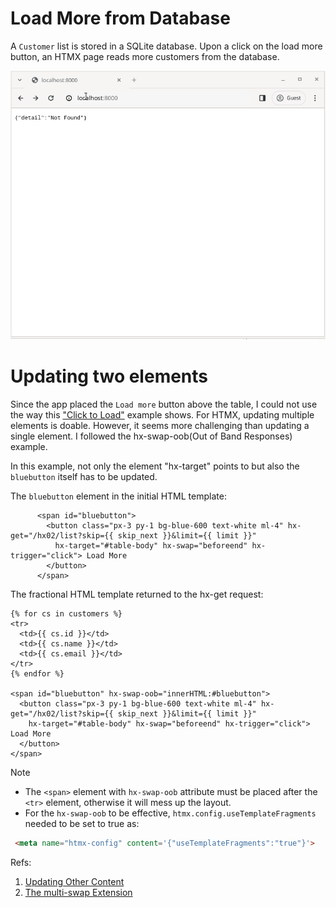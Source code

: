 # Load More from Database

A `Customer` list is stored in a SQLite database.
Upon a click on the load more button, an HTMX page reads more customers from the database.

<img src=../image/hx02-202401180439.gif width="600px">

# Updating two elements

Since the app placed the `Load more` button above the table, 
I could not use the way this ["Click to Load"](https://htmx.org/examples/click-to-load/) example shows.
For HTMX, updating multiple elements is doable.
However, it seems more challenging than updating a single element.
I followed the hx-swap-oob(Out of Band Responses) example.

In this example, not only the element "hx-target" points to but also the `bluebutton` itself has to be updated. 

The `bluebutton` element in the initial HTML template:
```
      <span id="bluebutton">
        <button class="px-3 py-1 bg-blue-600 text-white ml-4" hx-get="/hx02/list?skip={{ skip_next }}&limit={{ limit }}"
          hx-target="#table-body" hx-swap="beforeend" hx-trigger="click"> Load More
        </button>
      </span>
```

The fractional HTML template returned to the hx-get request:
```
{% for cs in customers %}
<tr>
  <td>{{ cs.id }}</td>
  <td>{{ cs.name }}</td>
  <td>{{ cs.email }}</td>
</tr>
{% endfor %}

<span id="bluebutton" hx-swap-oob="innerHTML:#bluebutton">
  <button class="px-3 py-1 bg-blue-600 text-white ml-4" hx-get="/hx02/list?skip={{ skip_next }}&limit={{ limit }}"
    hx-target="#table-body" hx-swap="beforeend" hx-trigger="click"> Load More
  </button>
</span>
```
> [!NOTE]
> * The `<span>` element with `hx-swap-oob` attribute must be placed after the `<tr>` element, otherwise it will mess up the layout.
> * For the `hx-swap-oob` to be effective, `htmx.config.useTemplateFragments` needed to be set to true as:
>
> ```html
>  <meta name="htmx-config" content='{"useTemplateFragments":"true"}'>
> ```

Refs:
1. [Updating Other Content](https://htmx.org/examples/update-other-content/)
1. [The multi-swap Extension](https://htmx.org/extensions/multi-swap/)
